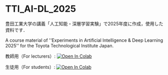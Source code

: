 # TTI_AI-DL_2025
豊田工業大学の講義「人工知能・深層学習実験」で2025年度に作成，使用した資料です．

A course material of ''Experiments in Artificial Intelligence &amp; Deep Learning 2025'' for the Toyota Technological Institute Japan.

教師用（For lecturers）:
[![Open In Colab](https://colab.research.google.com/assets/colab-badge.svg)](https://colab.research.google.com/github/ImIntheMiddle/TTI_AI-DL_2024/blob/main/KaraagePoodle_%E6%95%99%E5%B8%AB%E7%94%A8.ipynb)

生徒用（For students）:
[![Open In Colab](https://colab.research.google.com/assets/colab-badge.svg)](https://colab.research.google.com/github/ImIntheMiddle/TTI_AI-DL_2024/blob/main/KaraagePoodle_%E7%94%9F%E5%BE%92%E7%94%A8.ipynb)
